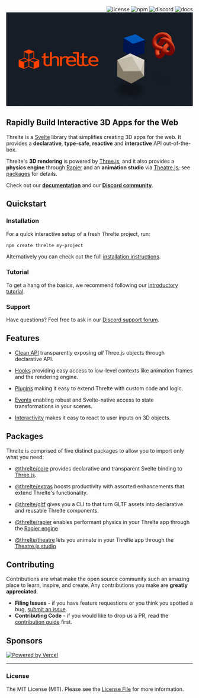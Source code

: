 <div align="right">
 <img alt="license" src="https://img.shields.io/npm/l/@threlte/core?color=fe4100&labelColor=171d27&logo=git&logoColor=white"/>
 <img alt="npm" src="https://img.shields.io/npm/v/@threlte/core?color=fe4100&labelColor=171d27&logo=npm&logoColor=white"/>
 <img alt="discord" src="https://img.shields.io/discord/985983540804091964?label=discord&color=fe4100&labelColor=171d27&logo=discord&logoColor=white"/>
 <img alt="docs" src="https://img.shields.io/website?down_color=red&down_message=offline&label=docs&color=fe4100&labelColor=171d27&up_message=online&url=https%3A%2F%2Fthrelte.xyz&logo=svelte&logoColor=white"/>
</div>

<a href="https://next.threlte.xyz">
 <img src="./assets/threlte/banner/threlte-banner.png"/>
</a>

## Rapidly Build Interactive 3D Apps for the Web

Threlte is a [Svelte](https://svelte.dev/) library that simplifies creating 3D apps for the web. It provides a **declarative**, **type-safe**, **reactive** and **interactive** API out-of-the-box.

Threlte's **3D rendering** is powered by [Three.js](https://threejs.org/), and it also provides a **physics engine** through [Rapier](https://rapier.rs/) and an **animation studio** via [Theatre.js](https://www.theatrejs.com/); see [packages](#packages) for details.

Check out our **[documentation](https://next.threlte.xyz)** and our **[Discord community](https://discord.gg/EqUBCfCaGm)**.

## Quickstart

### Installation

For a quick interactive setup of a fresh Threlte project, run:

```sh
npm create threlte my-project
```

Alternatively you can check out the full [installation instructions](https://next.threlte.xyz/docs/learn/getting-started/installation).

### Tutorial

To get a hang of the basics, we recommend following our [introductory tutorial](https://next.threlte.xyz/docs/learn/getting-started/your-first-scene).

### Support

Have questions? Feel free to ask in our [Discord support forum](https://discord.com/channels/985983540804091964/1031843197963477002).

## Features

 - [Clean API](https://next.threlte.xyz/docs/reference/core/t) transparently exposing *all* Three.js objects through declarative API.

 - [Hooks](https://next.threlte.xyz/docs/learn/basics/hooks) providing easy access to low-level contexts like animation frames and the rendering engine.

 - [Plugins](https://next.threlte.xyz/docs/learn/advanced/plugins) making it easy to extend Threlte with custom code and logic.

 - [Events](https://next.threlte.xyz/docs/learn/basics/events) enabling robust and Svelte-native access to state transformations in your scenes.

 - [Interactivity](https://next.threlte.xyz/docs/reference/extras/interactivity) makes it easy to react to user inputs on 3D objects.


## Packages

Threlte is comprised of five distinct packages to allow you to import only what you need:

- [@threlte/core](https://next.threlte.xyz/docs/reference/core/getting-started) provides declarative and transparent Svelte binding to [Three.js](https://threejs.org/).

- [@threlte/extras](https://next.threlte.xyz/docs/reference/extras/getting-started) boosts productivity with assorted enhancements that extend Threlte's functionality.

- [@threlte/gltf](https://next.threlte.xyz/docs/reference/gltf/getting-started) gives you a CLI to that turn GLTF assets into declarative and reusable Threlte components.

- [@threlte/rapier](https://next.threlte.xyz/docs/reference/rapier/getting-started) enables performant physics in your Threlte app through the [Rapier engine](https://rapier.rs/)

- [@threlte/theatre](https://next.threlte.xyz/docs/reference/theatre/getting-started) lets you animate in your Threlte app through the [Theatre.js studio](https://www.theatrejs.com/)

## Contributing

Contributions are what make the open source community such an amazing place to learn, inspire, and create. Any contributions you make are **greatly appreciated**.

- **Filing Issues** - if you have feature requestions or you think you spotted a bug, [submit an issue](https://github.com/threlte/threlte/issues/new).
- **Contributing Code** - if you would like to drop us a PR, read the [contribution guide](https://github.com/threlte/threlte/blob/main/CONTRIBUTING.md) first.

## Sponsors

[![Powered by Vercel](./assets/vercel/powered-by-vercel.svg)](https://vercel.com/?utm_source=threlte&utm_campaign=oss)

---

### License

The MIT License (MIT). Please see the [License File](LICENSE.md) for more information.
